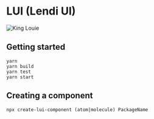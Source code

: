 # LUI (Lendi UI)

![King Louie](https://vignette.wikia.nocookie.net/ryans-funny-parts/images/7/71/King-louie.jpg/revision/latest?cb=20160613001549)

## Getting started 

```
yarn
yarn build
yarn test
yarn start
```

## Creating a component

```
npx create-lui-component (atom|molecule) PackageName
```


